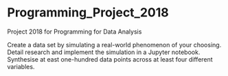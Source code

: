 # Programming_Project_2018
Project 2018 for Programming for Data Analysis

Create a data set by simulating a real-world phenomenon of your choosing. Detail research and implement the simulation in a Jupyter notebook. Synthesise at east one-hundred data points across at least four different variables.
